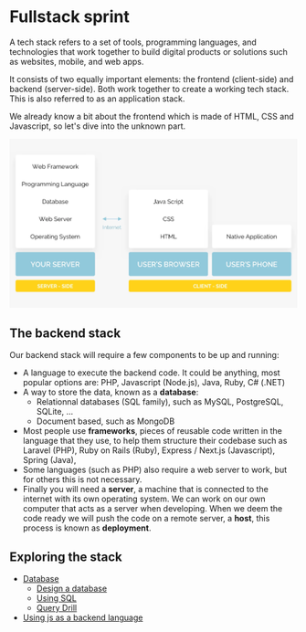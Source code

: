 # Fullstack sprint

A tech stack refers to a set of tools, programming languages, and technologies that work together to build digital products or solutions such as websites, mobile, and web apps.

It consists of two equally important elements: the frontend (client-side) and backend (server-side). Both work together to create a working tech stack. This is also referred to as an application stack.

We already know a bit about the frontend which is made of HTML, CSS and Javascript, so let's dive into the unknown part.

![tech stack](./tech_stack.webp)

## The backend stack

Our backend stack will require a few components to be up and running:

- A language to execute the backend code. It could be anything, most popular options are: PHP, Javascript (Node.js), Java, Ruby, C# (.NET)
- A way to store the data, known as a **database**:
  - Relationnal databases (SQL family), such as MySQL, PostgreSQL, SQLite, ...
  - Document based, such as MongoDB
- Most people use **frameworks**, pieces of reusable code written in the language that they use, to help them structure their codebase such as Laravel (PHP), Ruby on Rails (Ruby), Express / Next.js (Javascript), Spring (Java),
- Some languages (such as PHP) also require a web server to work, but for others this is not necessary.
- Finally you will need a **server**, a machine that is connected to the internet with its own operating system. We can work on our own computer that acts as a server when developing. When we deem the code ready we will push the code on a remote server, a **host**, this process is known as **deployment**.

## Exploring the stack

- [Database](./1.Database/)
  - [Design a database](./1.Database/1.Design.md)
  - [Using SQL](./1.Database/2.Queries.md)
  - [Query Drill](./1.Database/3.MoreQueries.md)
- [Using js as a backend language](./2.Node/)
